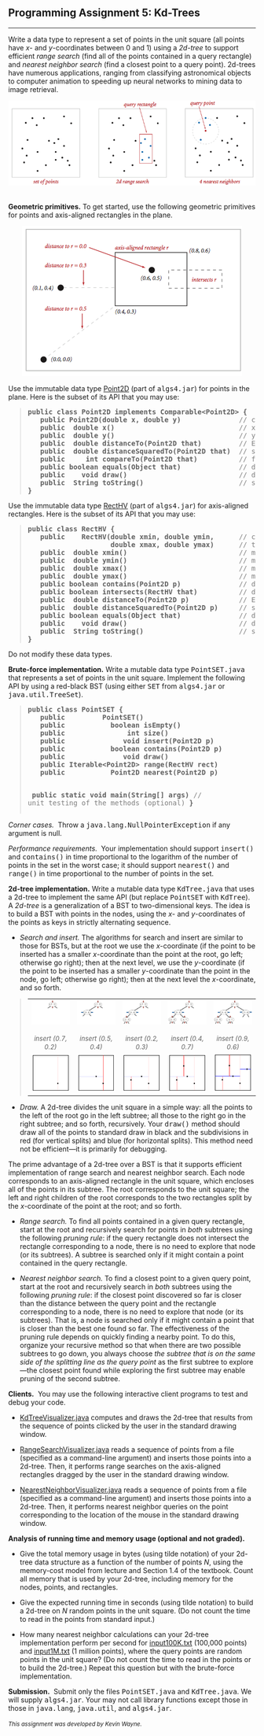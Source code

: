 <!DOCTYPE html PUBLIC "-//W3C//DTD HTML 3.2 Final//EN">
<!-- saved from url=(0062)http://coursera.cs.princeton.edu/algs4/assignments/kdtree.html -->
<html><head><meta http-equiv="Content-Type" content="text/html; charset=UTF-8">

<title>
Programming Assignment 5: Kd-Trees
</title><style type="text/css"></style></head>

<body>
<h2>Programming Assignment 5: Kd-Trees</h2>


<hr>

Write a data type
to represent a set of points in the unit square 
(all points have <em>x</em>- and <em>y</em>-coordinates between 0 and 1)
using a <em>2d-tree</em> to support
efficient <em>range search</em> (find all of the points contained
in a query rectangle) and <em>nearest neighbor search</em> (find a
closest point to a query point).
2d-trees have numerous applications, ranging from classifying astronomical objects
to computer animation to speeding up neural networks to mining data to image retrieval.

<p>
</p><center>
<img src="./README_files/kdtree-ops.png" alt="Range search and k-nearest neighbor">
</center>

<p><br><b>Geometric primitives.</b>
To get started, use the following geometric primitives for points and
axis-aligned rectangles in the plane.

</p><p>
</p><center>
<img src="./README_files/RectHV.png" alt="Geometric primitives">
</center>

<p>
Use the immutable data type <a href="http://algs4.cs.princeton.edu/code/javadoc/edu/princeton/cs/algs4/Point2D.html">Point2D</a> 
(part of <tt>algs4.jar</tt>) for points in the plane.
Here is the subset of its API that you may use:

</p><blockquote>
<pre><b>public class Point2D implements Comparable&lt;Point2D&gt; {</b>
<b>   public Point2D(double x, double y)              </b><font color="gray">// construct the point (x, y)</font>
<b>   public  double x()                              </b><font color="gray">// x-coordinate</font> 
<b>   public  double y()                              </b><font color="gray">// y-coordinate</font> 
<b>   public  double distanceTo(Point2D that)         </b><font color="gray">// Euclidean distance between two points</font> 
<b>   public  double distanceSquaredTo(Point2D that)  </b><font color="gray">// square of Euclidean distance between two points</font> 
<b>   public     int compareTo(Point2D that)          </b><font color="gray">// for use in an ordered symbol table</font> 
<b>   public boolean equals(Object that)              </b><font color="gray">// does this point equal that object?</font> 
<b>   public    void draw()                           </b><font color="gray">// draw to standard draw</font> 
<b>   public  String toString()                       </b><font color="gray">// string representation</font> 
<b>}</b>
</pre>
</blockquote>


Use the immutable data type <a href="http://algs4.cs.princeton.edu/code/javadoc/edu/princeton/cs/algs4/RectHV.html">RectHV</a>
(part of <tt>algs4.jar</tt>)
for axis-aligned rectangles.
Here is the subset of its API that you may use:


<blockquote>
<pre><b>public class RectHV {</b>
<b>   public    RectHV(double xmin, double ymin,      </b><font color="gray">// construct the rectangle [xmin, xmax] x [ymin, ymax]</font> 
<b>                    double xmax, double ymax)      </b><font color="gray">// throw a java.lang.IllegalArgumentException if (xmin &gt; xmax) or (ymin &gt; ymax)</font>
<b>   public  double xmin()                           </b><font color="gray">// minimum x-coordinate of rectangle</font> 
<b>   public  double ymin()                           </b><font color="gray">// minimum y-coordinate of rectangle</font> 
<b>   public  double xmax()                           </b><font color="gray">// maximum x-coordinate of rectangle</font> 
<b>   public  double ymax()                           </b><font color="gray">// maximum y-coordinate of rectangle</font> 
<b>   public boolean contains(Point2D p)              </b><font color="gray">// does this rectangle contain the point p (either inside or on boundary)?</font> 
<b>   public boolean intersects(RectHV that)          </b><font color="gray">// does this rectangle intersect that rectangle (at one or more points)?</font> 
<b>   public  double distanceTo(Point2D p)            </b><font color="gray">// Euclidean distance from point p to closest point in rectangle</font> 
<b>   public  double distanceSquaredTo(Point2D p)     </b><font color="gray">// square of Euclidean distance from point p to closest point in rectangle</font> 
<b>   public boolean equals(Object that)              </b><font color="gray">// does this rectangle equal that object?</font> 
<b>   public    void draw()                           </b><font color="gray">// draw to standard draw</font> 
<b>   public  String toString()                       </b><font color="gray">// string representation</font> 
<b>}</b>
</pre>
</blockquote>

Do not modify these data types.

<p><b>Brute-force implementation.</b>
Write a mutable data type <tt>PointSET.java</tt> that represents a set of
points in the unit square. Implement the following API by using a
red-black BST (using either <tt>SET</tt> from <tt>algs4.jar</tt> or <tt>java.util.TreeSet</tt>).


</p><blockquote>
<pre><b>public class PointSET {</b>
<b>   public         PointSET()                               </b><font color="gray">// construct an empty set of points</font> 
<b>   public           boolean isEmpty()                      </b><font color="gray">// is the set empty?</font> 
<b>   public               int size()                         </b><font color="gray">// number of points in the set</font> 
<b>   public              void insert(Point2D p)              </b><font color="gray">// add the point to the set (if it is not already in the set)</font>
<b>   public           boolean contains(Point2D p)            </b><font color="gray">// does the set contain point p?</font> 
<b>   public              void draw()                         </b><font color="gray">// draw all points to standard draw</font> 
<b>   public Iterable&lt;Point2D&gt; range(RectHV rect)             </b><font color="gray">// all points that are inside the rectangle</font> 
<b>   public           Point2D nearest(Point2D p)             </b><font color="gray">// a nearest neighbor in the set to point p; null if the set is empty</font> 

<b>   public static void main(String[] args)                  </b><font color="gray">// unit testing of the methods (optional)</font> 
<b>}</b>
</pre>
</blockquote>

<em>Corner cases.&nbsp;</em>
Throw a <tt>java.lang.NullPointerException</tt> if any argument is null.

<em>Performance requirements.&nbsp;</em>
Your implementation should support <tt>insert()</tt> and <tt>contains()</tt> in time
proportional to the logarithm of the number of points in the set in the worst case; it should support
<tt>nearest()</tt> and <tt>range()</tt> in time proportional to the number of points in the set.

<p><b>2d-tree implementation.</b>
Write a mutable data type <tt>KdTree.java</tt> that uses a 2d-tree to 
implement the same API (but replace <tt>PointSET</tt> with <tt>KdTree</tt>).
A <em>2d-tree</em> is a generalization of a BST to two-dimensional keys.
The idea is to build a BST with points in the nodes,
using the <em>x</em>- and <em>y</em>-coordinates of the points
as keys in strictly alternating sequence.

</p><ul>
<p></p><li><em>Search and insert.</em> 
The algorithms for search and insert are similar to those for
BSTs, but at the root we use the <em>x</em>-coordinate
(if the point to be inserted has a smaller <em>x</em>-coordinate
than the point at the root, go left; otherwise go right);
then at the next level, we use the <em>y</em>-coordinate
(if the point to be inserted has a smaller <em>y</em>-coordinate
than the point in the node, go left; otherwise go right);
then at the next level the <em>x</em>-coordinate, and so forth.
</li></ul>

<p>

</p><blockquote>
<table border="0" cellpadding="2" cellspacing="0">

<tbody><tr>
<td><center><img src="./README_files/kdtree1.png" alt="Insert (0.7, 0.2)"></center>
<br><center><font size="-1"><em>insert (0.7, 0.2)</em></font></center>
</td><td><center><img src="./README_files/kdtree2.png" alt="Insert (0.5, 0.4)"></center>
<br><center><font size="-1"><em>insert (0.5, 0.4)</em></font></center>
</td><td><center><img src="./README_files/kdtree3.png" alt="Insert (0.2, 0.3)"></center>
<br><center><font size="-1"><em>insert (0.2, 0.3)</em></font></center>
</td><td><center><img src="./README_files/kdtree4.png" alt="Insert (0.4, 0.7)"></center>
<br><center><font size="-1"><em>insert (0.4, 0.7)</em></font></center>
</td><td><center><img src="./README_files/kdtree5.png" alt="Insert (0.9, 0.6)"></center>
<br><center><font size="-1"><em>insert (0.9, 0.6)</em></font></center>
<!-- <td><center><IMG SRC="kdtree6.png" alt = "Insert (0.8, 0.1)"></center> -->
<!-- <br><center><font size = -1><em>insert (0.8, 0.1)</em></font></center> -->
</td></tr>


<tr>
<td><center><img src="./README_files/kdtree-insert1.png" alt="Insert (0.7, 0.2)"></center>
</td><td><center><img src="./README_files/kdtree-insert2.png" alt="Insert (0.5, 0.4)"></center>
</td><td><center><img src="./README_files/kdtree-insert3.png" alt="Insert (0.2, 0.3)"></center>
</td><td><center><img src="./README_files/kdtree-insert4.png" alt="Insert (0.4, 0.7)"></center>
</td><td><center><img src="./README_files/kdtree-insert5.png" alt="Insert (0.9, 0.6)"></center>
<!-- <td><center><IMG SRC="kdtree-insert6.png" alt = "Insert (0.8, 0.1)"></center> -->
</td></tr>


</tbody></table>
</blockquote>

<ul>
<p></p><li><em>Draw.</em> 
A 2d-tree divides the unit square in a simple way: all the points to the
left of the root go in the left subtree; all those to the right go in 
the right subtree; and so forth, recursively.
Your <tt>draw()</tt> method should draw all of the points to standard draw
in black and the subdivisions in red (for vertical splits) and blue (for 
horizontal splits).
This method need not be efficient—it is primarily for debugging.

</li></ul>


<p>
The prime advantage of a 2d-tree over a BST
is that it supports efficient
implementation of range search and nearest neighbor search.
Each node corresponds to an axis-aligned rectangle in the unit square,
which encloses all of the points in its subtree.
The root corresponds to the unit square; the left and right children
of the root corresponds to the two rectangles
split by the <em>x</em>-coordinate of the point at the root; and so forth.

</p><ul>

<p></p><li><em>Range search.</em>
To find all points contained in a given query rectangle, start at the root
and recursively search for points in <em>both</em> subtrees using the following
<em>pruning rule</em>:  if the query rectangle does not intersect the rectangle 
corresponding to a node, there is no need to explore that node (or its subtrees).
A subtree is searched only if it might contain a point contained in
the query rectangle.

<p></p></li><li><em>Nearest neighbor search.</em>
To find a closest point to a given query point, start at the root
and recursively search in <em>both</em> subtrees using the following <em>pruning rule</em>:
if the closest point discovered so far is closer than the distance 
between the query point and the rectangle corresponding to a node,
there is no need to explore that node (or its subtrees).
That is, a node is searched only if it might contain a point
that is closer than the best one found so far.
The effectiveness of the pruning rule depends on quickly finding a 
nearby point. To do this, organize your recursive method so that when 
there are two possible subtrees to go down, you always choose 
<em>the subtree
that is on the same side of the splitting line as the query point</em>
as  the first subtree to explore—the closest point
found while exploring the first
subtree may enable pruning of the second subtree.

<!--
<p><li><em>k nearest neighbor search.</em>
Similar to finding the nearest-neighbor but prune if the <em>k</em>th closest point
discovered so far is closer than the distance between the query point
and the rectangle corresponding to a node.
-->

</li></ul>


<p><b>Clients.</b>&nbsp;
You may use the following interactive client programs to test and debug your code.
</p><ul>
<p></p><li>
<a href="http://coursera.cs.princeton.edu/algs4/testing/kdtree/KdTreeVisualizer.java">KdTreeVisualizer.java</a>
computes and draws the 2d-tree that results from the sequence of points clicked by the
user in the standard drawing window.

<p></p></li><li>
<a href="http://coursera.cs.princeton.edu/algs4/testing/kdtree/RangeSearchVisualizer.java">RangeSearchVisualizer.java</a>
reads a sequence of points from a file (specified as a command-line argument) and inserts those points
into a 2d-tree. Then, it performs range searches on the axis-aligned rectangles dragged
by the user in the standard drawing window.

<p></p></li><li>
<a href="http://coursera.cs.princeton.edu/algs4/testing/kdtree/NearestNeighborVisualizer.java">NearestNeighborVisualizer.java</a>
reads a sequence of points from a file (specified as a command-line argument) and inserts those points
into a 2d-tree. Then, it performs nearest neighbor queries on the 
point corresponding
to the location of the mouse in the standard drawing window.

</li></ul>

<p><b>Analysis of running time and memory usage (optional and not graded).</b>&nbsp;

</p><ul>
<p></p><li> Give the total memory usage in bytes (using tilde notation)
of your 2d-tree data structure as a function of the 
number of points <em>N</em>, using the memory-cost model from lecture and Section 1.4 of the textbook.
Count all memory that is used by your 2d-tree, including
memory for the nodes, points, and rectangles.

<p></p></li><li> Give the expected running time in seconds (using tilde notation)
to build a 2d-tree on <em>N</em> random points in the unit square.
(Do not count the time to read in the points from standard input.)

<p></p></li><li> How many nearest neighbor calculations can your 2d-tree implementation
perform per second for
<a href="http://coursera.cs.princeton.edu/algs4/testing/kdtree/input100K.txt">input100K.txt</a>
(100,000 points) and
<a href="http://coursera.cs.princeton.edu/algs4/testing/kdtree/input1M.txt">input1M.txt</a>
(1 million points),
where the query points are random points in the unit square?
(Do not count the time to read in the points or to build the 2d-tree.)
Repeat this question but with the brute-force implementation.


</li></ul>

<p><b>Submission.</b>&nbsp;
Submit only the files <tt>PointSET.java</tt> and <tt>KdTree.java</tt>.
We will supply <tt>algs4.jar</tt>.
Your may not call library functions except those in
those in <tt>java.lang</tt>, <tt>java.util</tt>, and <tt>algs4.jar</tt>.



</p><p>
</p><address><small>This assignment was developed by Kevin Wayne.
</small></address>


</body></html>